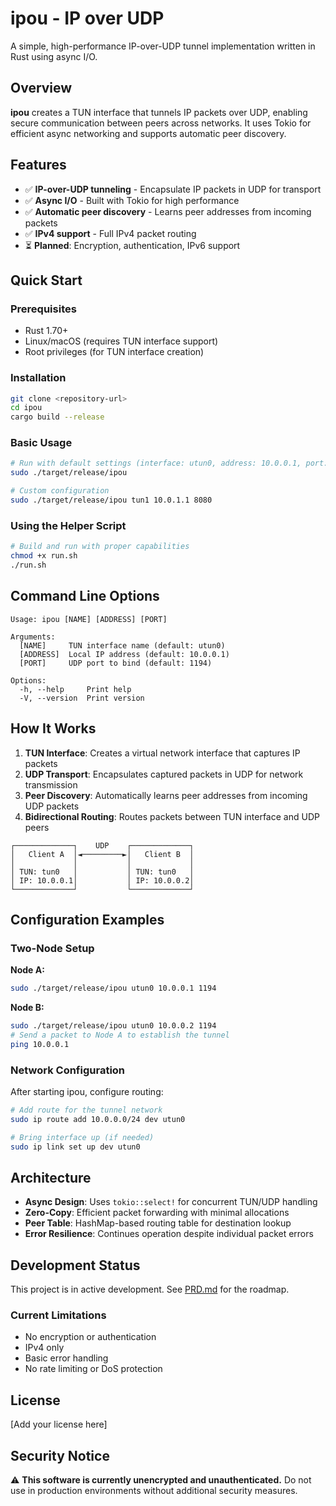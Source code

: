 # ipou - IP over UDP

A simple, high-performance IP-over-UDP tunnel implementation written in Rust using async I/O.

## Overview

**ipou** creates a TUN interface that tunnels IP packets over UDP, enabling secure communication between peers across networks. It uses Tokio for efficient async networking and supports automatic peer discovery.

## Features

- ✅ **IP-over-UDP tunneling** - Encapsulate IP packets in UDP for transport
- ✅ **Async I/O** - Built with Tokio for high performance
- ✅ **Automatic peer discovery** - Learns peer addresses from incoming packets
- ✅ **IPv4 support** - Full IPv4 packet routing
- ⏳ **Planned**: Encryption, authentication, IPv6 support

## Quick Start

### Prerequisites

- Rust 1.70+
- Linux/macOS (requires TUN interface support)
- Root privileges (for TUN interface creation)

### Installation

```bash
git clone <repository-url>
cd ipou
cargo build --release
```

### Basic Usage

```bash
# Run with default settings (interface: utun0, address: 10.0.0.1, port: 1194)
sudo ./target/release/ipou

# Custom configuration
sudo ./target/release/ipou tun1 10.0.1.1 8080
```

### Using the Helper Script

```bash
# Build and run with proper capabilities
chmod +x run.sh
./run.sh
```

## Command Line Options

```
Usage: ipou [NAME] [ADDRESS] [PORT]

Arguments:
  [NAME]     TUN interface name (default: utun0)
  [ADDRESS]  Local IP address (default: 10.0.0.1)
  [PORT]     UDP port to bind (default: 1194)

Options:
  -h, --help     Print help
  -V, --version  Print version
```

## How It Works

1. **TUN Interface**: Creates a virtual network interface that captures IP packets
2. **UDP Transport**: Encapsulates captured packets in UDP for network transmission  
3. **Peer Discovery**: Automatically learns peer addresses from incoming UDP packets
4. **Bidirectional Routing**: Routes packets between TUN interface and UDP peers

```
┌─────────────┐    UDP    ┌─────────────┐
│   Client A  │◄─────────►│   Client B  │
│             │           │             │
│ TUN: tun0   │           │ TUN: tun0   │
│ IP: 10.0.0.1│           │ IP: 10.0.0.2│
└─────────────┘           └─────────────┘
```

## Configuration Examples

### Two-Node Setup

**Node A:**

```bash
sudo ./target/release/ipou utun0 10.0.0.1 1194
```

**Node B:**

```bash
sudo ./target/release/ipou utun0 10.0.0.2 1194
# Send a packet to Node A to establish the tunnel
ping 10.0.0.1
```

### Network Configuration

After starting ipou, configure routing:

```bash
# Add route for the tunnel network
sudo ip route add 10.0.0.0/24 dev utun0

# Bring interface up (if needed)
sudo ip link set up dev utun0
```

## Architecture

- **Async Design**: Uses `tokio::select!` for concurrent TUN/UDP handling
- **Zero-Copy**: Efficient packet forwarding with minimal allocations
- **Peer Table**: HashMap-based routing table for destination lookup
- **Error Resilience**: Continues operation despite individual packet errors

## Development Status

This project is in active development. See [PRD.md](PRD.md) for the roadmap.

### Current Limitations

- No encryption or authentication
- IPv4 only
- Basic error handling
- No rate limiting or DoS protection

## License

[Add your license here]

## Security Notice

⚠️ **This software is currently unencrypted and unauthenticated.** Do not use in production environments without additional security measures.

